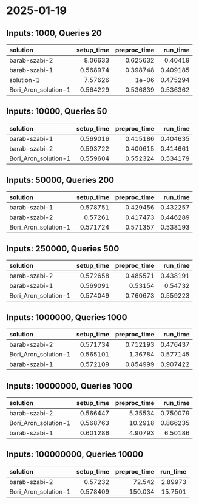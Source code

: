 # 2025-01-19

## Inputs: 1000, Queries 20

| solution             |   setup_time |   preproc_time |   run_time |
|:---------------------|-------------:|---------------:|-----------:|
| barab-szabi-2        |     8.06633  |       0.625632 |   0.40419  |
| barab-szabi-1        |     0.568974 |       0.398748 |   0.409185 |
| solution-1           |     7.57626  |       1e-06    |   0.475294 |
| Bori_Aron_solution-1 |     0.564229 |       0.536839 |   0.536362 |

## Inputs: 10000, Queries 50

| solution             |   setup_time |   preproc_time |   run_time |
|:---------------------|-------------:|---------------:|-----------:|
| barab-szabi-1        |     0.569016 |       0.415186 |   0.404635 |
| barab-szabi-2        |     0.593722 |       0.400615 |   0.414661 |
| Bori_Aron_solution-1 |     0.559604 |       0.552324 |   0.534179 |

## Inputs: 50000, Queries 200

| solution             |   setup_time |   preproc_time |   run_time |
|:---------------------|-------------:|---------------:|-----------:|
| barab-szabi-1        |     0.578751 |       0.429456 |   0.432257 |
| barab-szabi-2        |     0.57261  |       0.417473 |   0.446289 |
| Bori_Aron_solution-1 |     0.571724 |       0.571357 |   0.538193 |

## Inputs: 250000, Queries 500

| solution             |   setup_time |   preproc_time |   run_time |
|:---------------------|-------------:|---------------:|-----------:|
| barab-szabi-2        |     0.572658 |       0.485571 |   0.438191 |
| barab-szabi-1        |     0.569091 |       0.53154  |   0.54732  |
| Bori_Aron_solution-1 |     0.574049 |       0.760673 |   0.559223 |

## Inputs: 1000000, Queries 1000

| solution             |   setup_time |   preproc_time |   run_time |
|:---------------------|-------------:|---------------:|-----------:|
| barab-szabi-2        |     0.571734 |       0.712193 |   0.476437 |
| Bori_Aron_solution-1 |     0.565101 |       1.36784  |   0.577145 |
| barab-szabi-1        |     0.572109 |       0.854999 |   0.907422 |

## Inputs: 10000000, Queries 1000

| solution             |   setup_time |   preproc_time |   run_time |
|:---------------------|-------------:|---------------:|-----------:|
| barab-szabi-2        |     0.566447 |        5.35534 |   0.750079 |
| Bori_Aron_solution-1 |     0.568763 |       10.2918  |   0.866235 |
| barab-szabi-1        |     0.601286 |        4.90793 |   6.50186  |

## Inputs: 100000000, Queries 10000

| solution             |   setup_time |   preproc_time |   run_time |
|:---------------------|-------------:|---------------:|-----------:|
| barab-szabi-2        |     0.57232  |         72.542 |    2.89973 |
| Bori_Aron_solution-1 |     0.578409 |        150.034 |   15.7501  |